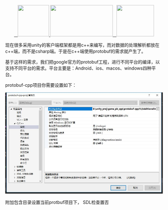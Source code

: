 <p align="center">
	 <a href="https://huailiang.github.io/">
	    <img src="https://huailiang.github.io/img/cpp.jpeg" width="100" height="100">
    	</a>
	<a href="https://unity3d.com/cn/">
	    <img src="https://huailiang.github.io/img/unity.jpeg" width="200" height="100">
	</a>
    	<a href="https://huailiang.github.io/">
    	<img src="https://huailiang.github.io/img/avatar-Alex.jpg" width="120" height="100">
   	</a>
</p>

现在很多采用unity的客户端框架都是用c++来编写，而对数据的处理解析都放在c++端，而不是csharp端。于是在c++端使用protobuf的需求就产生了。

基于这样的需求，我们把google官方的protobuf工程，进行不同平台的编译，以支持不同平台的需求。平台主要是：Android、ios、macos、windows四种平台。


protobuf-cpp项目你需要设置如下：

<img src="image/1.jpg">

附加包含目录设置当前protbuf项目下， SDL检查置否